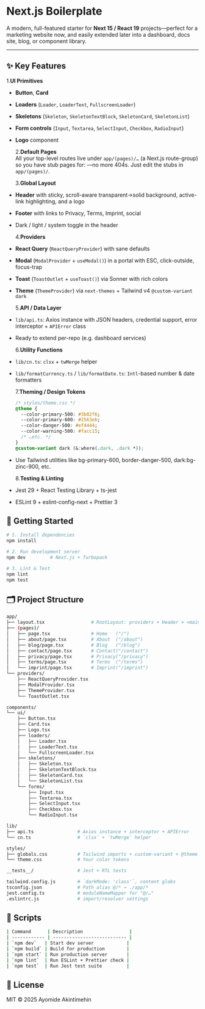 # Next.js Boilerplate

A modern, full-featured starter for **Next 15 / React 19** projects—perfect for
a marketing website now, and easily extended later into a dashboard, docs site,
blog, or component library.

---

## ✨ Key Features

1.**UI Primitives**

- **Button**, **Card**
- **Loaders** (`Loader`, `LoaderText`, `FullscreenLoader`)
- **Skeletons** (`Skeleton`, `SkeletonTextBlock`, `SkeletonCard`,
  `SkeletonList`)
- **Form controls** (`Input`, `Textarea`, `SelectInput`, `Checkbox`,
  `RadioInput`)
- **Logo** component

  2.**Default Pages**  
   All your top-level routes live under `app/(pages)/…` (a Next.js route-group)
  so you have stub pages for: —no more 404s. Just edit the stubs in
  `app/(pages)/`.

  3.**Global Layout**

- **Header** with sticky, scroll-aware transparent→solid background, active-link
  highlighting, and a logo
- **Footer** with links to Privacy, Terms, Imprint, social
- Dark / light / system toggle in the header

  4.**Providers**

- **React Query** (`ReactQueryProvider`) with sane defaults
- **Modal** (`ModalProvider` + `useModal()`) in a portal with ESC,
  click-outside, focus-trap
- **Toast** (`ToastOutlet` + `useToast()`) via Sonner with rich colors
- **Theme** (`ThemeProvider`) via `next-themes` + Tailwind v4
  `@custom-variant dark`

  5.**API / Data Layer**

- `lib/api.ts`: Axios instance with JSON headers, credential support, error
  interceptor + `APIError` class
- Ready to extend per-repo (e.g. dashboard services)

  6.**Utility Functions**

- `lib/cn.ts`: `clsx` + `twMerge` helper
- `lib/formatCurrency.ts` / `lib/formatDate.ts`: `Intl`-based number & date
  formatters

  7.**Theming / Design Tokens**

  ```css
  /* styles/theme.css */
  @theme {
    --color-primary-500: #3b82f6;
    --color-primary-600: #2563eb;
    --color-danger-500: #ef4444;
    --color-warning-500: #facc15;
    /* …etc. */
  }
  @custom-variant dark (&:where(.dark, .dark *));
  ```

- Use Tailwind utilities like bg-primary-600, border-danger-500,
  dark:bg-zinc-900, etc.

  8.**Testing & Linting**

- Jest 29 + React Testing Library + ts-jest
- ESLint 9 + eslint-config-next + Prettier 3

## 🚀 Getting Started

```bash
# 1. Install dependencies
npm install

# 2. Run development server
npm dev         # Next.js + Turbopack

# 3. Lint & Test
npm lint
npm test
```

## 🗂️ Project Structure

```bash
app/
├── layout.tsx                 # RootLayout: providers + Header + <main> + Footer + ToastOutlet
├── (pages)/
│   ├── page.tsx               # Home   ("/")
│   ├── about/page.tsx         # About  ("/about")
│   ├── blog/page.tsx          # Blog   ("/blog")
│   ├── contact/page.tsx       # Contact("/contact")
│   ├── privacy/page.tsx       # Privacy("/privacy")
│   ├── terms/page.tsx         # Terms  ("/terms")
│   └── imprint/page.tsx       # Imprint("/imprint")
└── providers/
    ├── ReactQueryProvider.tsx
    ├── ModalProvider.tsx
    ├── ThemeProvider.tsx
    └── ToastOutlet.tsx

components/
└── ui/
    ├── Button.tsx
    ├── Card.tsx
    ├── Logo.tsx
    ├── loaders/
    │   ├── Loader.tsx
    │   ├── LoaderText.tsx
    │   └── FullscreenLoader.tsx
    ├── skeletons/
    │   ├── Skeleton.tsx
    │   ├── SkeletonTextBlock.tsx
    │   ├── SkeletonCard.tsx
    │   └── SkeletonList.tsx
    └── forms/
        ├── Input.tsx
        ├── Textarea.tsx
        ├── SelectInput.tsx
        ├── Checkbox.tsx
        └── RadioInput.tsx

lib/
├── api.ts                # Axios instance + interceptor + APIError
└── cn.ts                 # `clsx` + `twMerge` helper

styles/
├── globals.css           # Tailwind imports + custom-variant + @theme imports
└── theme.css             # Your color tokens

__tests__/                # Jest + RTL tests

tailwind.config.js        # `darkMode: 'class'`, content globs
tsconfig.json             # Path alias @/* → ./app/*
jest.config.ts            # moduleNameMapper for "@/…"
.eslintrc.js              # import/resolver settings

```

## 📝 Scripts

```bash
| Command      | Description                 |
| ------------ | --------------------------- |
| `npm dev`   | Start dev server            |
| `npm build` | Build for production        |
| `npm start` | Run production server       |
| `npm lint`  | Run ESLint + Prettier check |
| `npm test`  | Run Jest test suite         |

```

## 📄 License

MIT © 2025 Ayomide Akintimehin
